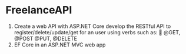 # FreelanceAPI
1.  Create a web API with ASP.NET Core develop the RESTful API to register/delete/update/get for an user using verbs such as:
 @GET, @POST @PUT, @DELETE
2. EF Core in an ASP.NET MVC web app
